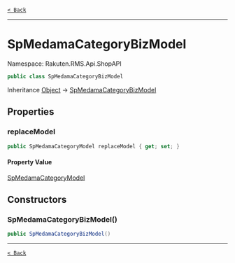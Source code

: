 [`< Back`](./)

---

# SpMedamaCategoryBizModel

Namespace: Rakuten.RMS.Api.ShopAPI

```csharp
public class SpMedamaCategoryBizModel
```

Inheritance [Object](https://docs.microsoft.com/en-us/dotnet/api/system.object) → [SpMedamaCategoryBizModel](./rakuten.rms.api.shopapi.spmedamacategorybizmodel)

## Properties

### **replaceModel**

```csharp
public SpMedamaCategoryModel replaceModel { get; set; }
```

#### Property Value

[SpMedamaCategoryModel](./rakuten.rms.api.shopapi.spmedamacategorymodel)<br>

## Constructors

### **SpMedamaCategoryBizModel()**

```csharp
public SpMedamaCategoryBizModel()
```

---

[`< Back`](./)
